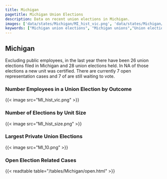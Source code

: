 ```yaml
---
title: Michigan
pagetitle: Michigan Union Elections
description: Data on recent union elections in Michigan.
images: ['data/states/Michigan/MI_hist_vic.png', 'data/states/Michigan/MI_hist_size.png', 'data/states/Michigan/MI_10.png']
keywords: ["Michigan union elections", "Michigan unions","Union elections"]
---
```

##  Michigan

Excluding public employees, in the last year there have been 26 union elections filed in Michigan and 28 union elections held. In NA of those elections a new unit was certified. There are currently 7 open representation cases and 7 of are still waiting to vote.

### Number Employees in a Union Election by Outcome
{{< image src="MI_hist_vic.png" >}}

### Number of Elections by Unit Size
{{< image src="MI_hist_size.png" >}}

### Largest Private Union Elections
{{< image src="MI_10.png" >}}

### Open Election Related Cases
{{< readtable table="/tables/Michigan/open.html" >}}


